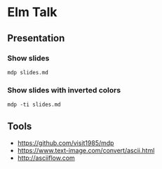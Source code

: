 # Elm Talk

## Presentation

### Show slides

```shell
mdp slides.md
```

### Show slides with inverted colors

```shell
mdp -ti slides.md
```

## Tools

* <https://github.com/visit1985/mdp>
* <https://www.text-image.com/convert/ascii.html>
* <http://asciiflow.com>
